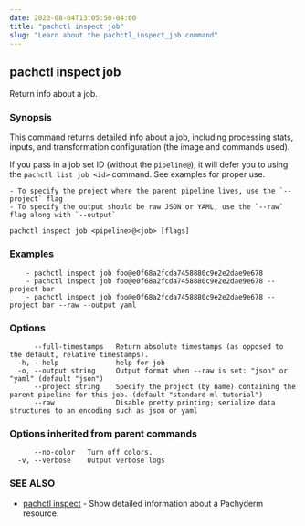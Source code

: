 ```yaml
---
date: 2023-08-04T13:05:50-04:00
title: "pachctl inspect job"
slug: "Learn about the pachctl_inspect_job command"
---
```


## pachctl inspect job

Return info about a job.

### Synopsis

This command returns detailed info about a job, including processing stats, inputs, and transformation configuration (the image and commands used). 
 
If you pass in a job set ID (without the `pipeline@`), it will defer you to using the `pachctl list job <id>` command. See examples for proper use. 
 
	- To specify the project where the parent pipeline lives, use the `--project` flag 
	- To specify the output should be raw JSON or YAML, use the `--raw` flag along with `--output`

```
pachctl inspect job <pipeline>@<job> [flags]
```

### Examples

```
	- pachctl inspect job foo@e0f68a2fcda7458880c9e2e2dae9e678 
	- pachctl inspect job foo@e0f68a2fcda7458880c9e2e2dae9e678 --project bar 
	- pachctl inspect job foo@e0f68a2fcda7458880c9e2e2dae9e678 --project bar --raw --output yaml 

```

### Options

```
      --full-timestamps   Return absolute timestamps (as opposed to the default, relative timestamps).
  -h, --help              help for job
  -o, --output string     Output format when --raw is set: "json" or "yaml" (default "json")
      --project string    Specify the project (by name) containing the parent pipeline for this job. (default "standard-ml-tutorial")
      --raw               Disable pretty printing; serialize data structures to an encoding such as json or yaml
```

### Options inherited from parent commands

```
      --no-color   Turn off colors.
  -v, --verbose    Output verbose logs
```

### SEE ALSO

* [pachctl inspect](/commands/pachctl_inspect/)	 - Show detailed information about a Pachyderm resource.

